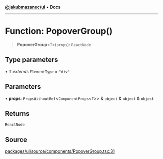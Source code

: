 [**@jakubmazanec/ui**](../README.md) • **Docs**

---

# Function: PopoverGroup()

> **PopoverGroup**\<`T`\>(`props`): `ReactNode`

## Type parameters

• **T** _extends_ `ElementType` = `"div"`

## Parameters

• **props**: `PropsWithoutRef`\<`ComponentProps`\<`T`\>\> & `object` & `object` & `object`

## Returns

`ReactNode`

## Source

[packages/ui/source/components/PopoverGroup.tsx:31](https://github.com/jakubmazanec/tools/blob/bb20df5276ddb119762948adc2cda520aef09f0f/packages/ui/source/components/PopoverGroup.tsx#L31)
